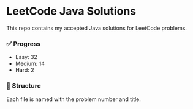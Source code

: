 # LeetCode Java Solutions

This repo contains my accepted Java solutions for LeetCode problems.

### ✅ Progress
- Easy: 32
- Medium: 14
- Hard: 2

### 📁 Structure
Each file is named with the problem number and title.
